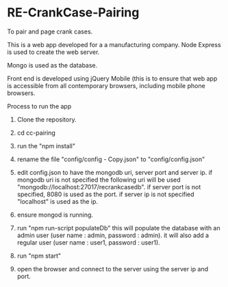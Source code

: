 # RE-CrankCase-Pairing
To pair and page crank cases.

This is a web app developed for a a manufacturing company.
Node Express is used to create the web server.

Mongo is used as the database.

Front end is developed using jQuery Mobile (this is to ensure that web app is accessible from all contemporary browsers, including mobile phone browsers.

Process to run the app
1. Clone the repository.

2. cd cc-pairing

3. run the "npm install"

4. rename the file "config/config - Copy.json" to "config/config.json"

5. edit config.json to have the mongodb uri, server port and server ip.
		if mongodb uri is not specified the following uri will be used "mongodb://localhost:27017/recrankcasedb".
		if server port is not specified, 8080 is used as the port.
		if server ip is not specified "localhost" is used as the ip.
		
6. ensure mongod is running.

7. run "npm run-script populateDb"
		this will populate the database with an admin user (user name : admin, password : admin).
		it will also add a regular user (user name : user1, password : user1).
		
8. run "npm start"

9. open the browser and connect to the server using the server ip and port. 

